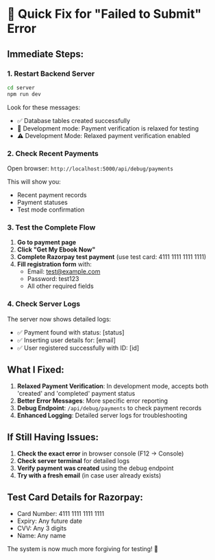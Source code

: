 # 🚀 Quick Fix for "Failed to Submit" Error

## Immediate Steps:

### 1. Restart Backend Server
```bash
cd server
npm run dev
```
Look for these messages:
- ✅ Database tables created successfully
- 🔧 Development mode: Payment verification is relaxed for testing
- ⚠️ Development Mode: Relaxed payment verification enabled

### 2. Check Recent Payments
Open browser: `http://localhost:5000/api/debug/payments`

This will show you:
- Recent payment records
- Payment statuses
- Test mode confirmation

### 3. Test the Complete Flow

1. **Go to payment page**
2. **Click "Get My Ebook Now"**
3. **Complete Razorpay test payment** (use test card: 4111 1111 1111 1111)
4. **Fill registration form** with:
   - Email: test@example.com
   - Password: test123
   - All other required fields

### 4. Check Server Logs

The server now shows detailed logs:
- ✅ Payment found with status: [status]
- ✅ Inserting user details for: [email]
- ✅ User registered successfully with ID: [id]

## What I Fixed:

1. **Relaxed Payment Verification**: In development mode, accepts both 'created' and 'completed' payment status
2. **Better Error Messages**: More specific error reporting
3. **Debug Endpoint**: `/api/debug/payments` to check payment records
4. **Enhanced Logging**: Detailed server logs for troubleshooting

## If Still Having Issues:

1. **Check the exact error** in browser console (F12 → Console)
2. **Check server terminal** for detailed logs
3. **Verify payment was created** using the debug endpoint
4. **Try with a fresh email** (in case user already exists)

## Test Card Details for Razorpay:
- Card Number: 4111 1111 1111 1111
- Expiry: Any future date
- CVV: Any 3 digits
- Name: Any name

The system is now much more forgiving for testing! 🎯
